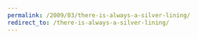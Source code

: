 ```yaml
---
permalink: /2009/03/there-is-always-a-silver-lining/
redirect_to: /there-is-always-a-silver-lining/
---
```

